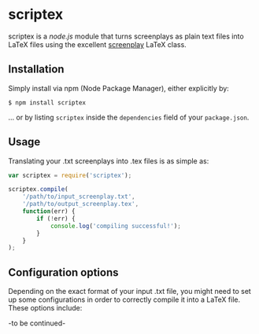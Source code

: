 # scriptex

scriptex is a *node.js* module that turns screenplays as plain text files into LaTeX files using the excellent [screenplay](http://www.ctan.org/tex-archive/macros/latex/contrib/screenplay) LaTeX class.

## Installation

Simply install via npm (Node Package Manager), either explicitly by:

```
$ npm install scriptex
```

… or by listing `scriptex` inside the `dependencies` field of your `package.json`.

## Usage

Translating your .txt screenplays into .tex files is as simple as:

```javascript
var scriptex = require('scriptex');

scriptex.compile(
	'/path/to/input_screenplay.txt',
	'/path/to/output_screenplay.tex',
	function(err) {
		if (!err) {
			console.log('compiling successful!');
		}
	}
);
```

## Configuration options

Depending on the exact format of your input .txt file, you might need to set up some configurations in order to correctly compile it into a LaTeX file. These options include:

-to be continued-
